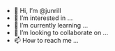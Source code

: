 - 👋 Hi, I’m @junrill
- 👀 I’m interested in ...
- 🌱 I’m currently learning ...
- 💞️ I’m looking to collaborate on ...
- 📫 How to reach me ...

<!---
junrill/junrill is a ✨ special ✨ repository because its `README.md` (this file) appears on your GitHub profile.
You can click the Preview link to take a look at your changes.
--->
